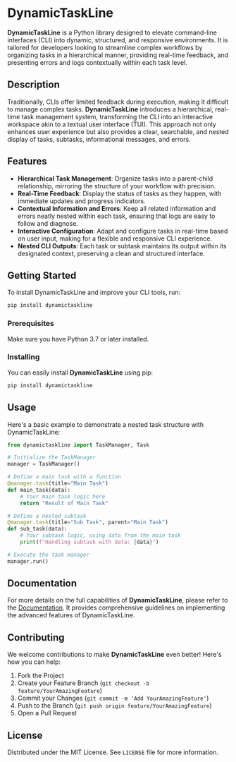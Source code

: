 # DynamicTaskLine

**DynamicTaskLine** is a Python library designed to elevate command-line interfaces (CLI) into dynamic, structured, and responsive environments. It is tailored for developers looking to streamline complex workflows by organizing tasks in a hierarchical manner, providing real-time feedback, and presenting errors and logs contextually within each task level.

## Description

Traditionally, CLIs offer limited feedback during execution, making it difficult to manage complex tasks. **DynamicTaskLine** introduces a hierarchical, real-time task management system, transforming the CLI into an interactive workspace akin to a textual user interface (TUI). This approach not only enhances user experience but also provides a clear, searchable, and nested display of tasks, subtasks, informational messages, and errors.

## Features

- **Hierarchical Task Management**: Organize tasks into a parent-child relationship, mirroring the structure of your workflow with precision.
- **Real-Time Feedback**: Display the status of tasks as they happen, with immediate updates and progress indicators.
- **Contextual Information and Errors**: Keep all related information and errors neatly nested within each task, ensuring that logs are easy to follow and diagnose.
- **Interactive Configuration**: Adapt and configure tasks in real-time based on user input, making for a flexible and responsive CLI experience.
- **Nested CLI Outputs**: Each task or subtask maintains its output within its designated context, preserving a clean and structured interface.

## Getting Started

To install DynamicTaskLine and improve your CLI tools, run:

```sh
pip install dynamictaskline
```

### Prerequisites

Make sure you have Python 3.7 or later installed.

### Installing

You can easily install **DynamicTaskLine** using pip:

```sh
pip install dynamictaskline
```

## Usage

Here's a basic example to demonstrate a nested task structure with DynamicTaskLine:

```python
from dynamictaskline import TaskManager, Task

# Initialize the TaskManager
manager = TaskManager()

# Define a main task with a function
@manager.task(title="Main Task")
def main_task(data):
    # Your main task logic here
    return "Result of Main Task"

# Define a nested subtask
@manager.task(title="Sub Task", parent="Main Task")
def sub_task(data):
    # Your subtask logic, using data from the main task
    print(f"Handling subtask with data: {data}")

# Execute the task manager
manager.run()
```

## Documentation

For more details on the full capabilities of **DynamicTaskLine**, please refer to the [Documentation](#). It provides comprehensive guidelines on implementing the advanced features of DynamicTaskLine.

## Contributing

We welcome contributions to make **DynamicTaskLine** even better! Here's how you can help:

1. Fork the Project
2. Create your Feature Branch (`git checkout -b feature/YourAmazingFeature`)
3. Commit your Changes (`git commit -m 'Add YourAmazingFeature'`)
4. Push to the Branch (`git push origin feature/YourAmazingFeature`)
5. Open a Pull Request

## License

Distributed under the MIT License. See `LICENSE` file for more information.
